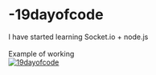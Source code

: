 # -19dayofcode
I have started learning Socket.io + node.js
<br><br>Example of working<br>
[![19dayofcode](https://img.youtube.com/vi/2glPVUSq7qs/0.jpg)](https://www.youtube.com/watch?v=2glPVUSq7qs "19dayofcode")
